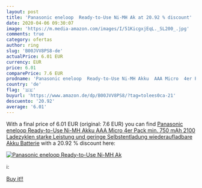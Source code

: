 ```yaml
---
layout: post
title: 'Panasonic eneloop  Ready-to-Use Ni-MH Ak at 20.92 % discount'
date: 2020-04-06 09:30:07
image: 'https://m.media-amazon.com/images/I/51KicgxjEqL._SL200_.jpg'
comments: true
category: ofertas
author: ring
slug: 'B00JVV8PS8-de'
actualPrice: 6.01 EUR
currency: EUR
price: 6.01
comparePrice: 7.6 EUR
prodname: 'Panasonic eneloop  Ready-to-Use Ni-MH Akku  AAA Micro  4er Pack  min. 750 mAh  2100 Ladezyklen  starke Leistung und geringe Selbstentladung  wiederaufladbare Akku Batterie'
country: 'de'
flag: '🇩🇪'
buyurl: 'https://www.amazon.de/dp/B00JVV8PS8/?tag=tolees0ca-21'
descuento: '20.92'
average: '6.01'
---
```


With a final price of 6.01 EUR (original: 7.6 EUR) you can find [Panasonic eneloop  Ready-to-Use Ni-MH Akku  AAA Micro  4er Pack  min. 750 mAh  2100 Ladezyklen  starke Leistung und geringe Selbstentladung  wiederaufladbare Akku Batterie](https://www.amazon.de/dp/B00JVV8PS8/?tag=tolees0ca-21) with a  20.92 % discount here:

[![Panasonic eneloop  Ready-to-Use Ni-MH Ak](https://m.media-amazon.com/images/I/51KicgxjEqL._SL200_.jpg)](https://www.amazon.de/dp/B00JVV8PS8/?tag=tolees0ca-21)

ℹ️:


[Buy it!!](https://www.amazon.de/dp/B00JVV8PS8/?tag=tolees0ca-21)

